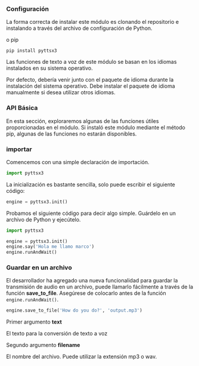 ### Configuración

La forma correcta de instalar este módulo es clonando el repositorio e instalando a través del archivo de configuración de Python.  

o pip 

```pip
pip install pyttsx3
```

Las funciones de texto a voz de este módulo se basan en los idiomas instalados en su sistema operativo.  

Por defecto, debería venir junto con el paquete de idioma durante la instalación del sistema operativo. Debe instalar el paquete de idioma manualmente si desea utilizar otros idiomas.

### API Básica

En esta sección, exploraremos algunas de las funciones útiles proporcionadas en el módulo. Si instaló este módulo mediante el método pip, algunas de las funciones no estarán disponibles.


### importar

Comencemos con una simple declaración de importación.  

```py
import pyttsx3
```

La inicialización es bastante sencilla, solo puede escribir el siguiente código:  


```py
engine = pyttsx3.init()
```


Probamos el siguiente código para decir algo simple. Guárdelo en un archivo de Python y ejecútelo.  


```python
import pyttsx3

engine = pyttsx3.init()
engine.say('Hola me llamo marco')
engine.runAndWait()
```

### Guardar en un archivo

El desarrollador ha agregado una nueva funcionalidad para guardar la transmisión de audio en un archivo, puede llamarlo fácilmente a través de la función **save_to_file**. Asegúrese de colocarlo antes de la función `engine.runAndWait()`. 

```py
engine.save_to_file('How do you do?', 'output.mp3')
```

Primer argumento **text**

El texto para la conversión de texto a voz

Segundo argumento **filename**

El nombre del archivo. Puede utilizar la extensión mp3 o wav.

